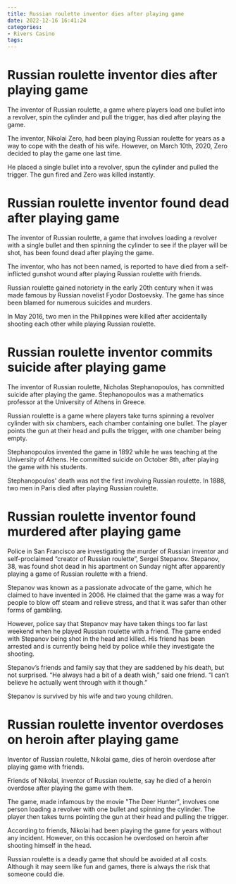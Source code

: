 ```yaml
---
title: Russian roulette inventor dies after playing game
date: 2022-12-16 16:41:24
categories:
- Rivers Casino
tags:
---
```



#  Russian roulette inventor dies after playing game

The inventor of Russian roulette, a game where players load one bullet into a revolver, spin the cylinder and pull the trigger, has died after playing the game.

The inventor, Nikolai Zero, had been playing Russian roulette for years as a way to cope with the death of his wife. However, on March 10th, 2020, Zero decided to play the game one last time.

He placed a single bullet into a revolver, spun the cylinder and pulled the trigger. The gun fired and Zero was killed instantly.

#  Russian roulette inventor found dead after playing game

The inventor of Russian roulette, a game that involves loading a revolver with a single bullet and then spinning the cylinder to see if the player will be shot, has been found dead after playing the game.

The inventor, who has not been named, is reported to have died from a self-inflicted gunshot wound after playing Russian roulette with friends.

Russian roulette gained notoriety in the early 20th century when it was made famous by Russian novelist Fyodor Dostoevsky. The game has since been blamed for numerous suicides and murders.

In May 2016, two men in the Philippines were killed after accidentally shooting each other while playing Russian roulette.

#  Russian roulette inventor commits suicide after playing game

The inventor of Russian roulette, Nicholas Stephanopoulos, has committed suicide after playing the game. Stephanopoulos was a mathematics professor at the University of Athens in Greece.

Russian roulette is a game where players take turns spinning a revolver cylinder with six chambers, each chamber containing one bullet. The player points the gun at their head and pulls the trigger, with one chamber being empty.

Stephanopoulos invented the game in 1892 while he was teaching at the University of Athens. He committed suicide on October 8th, after playing the game with his students.

Stephanopoulos' death was not the first involving Russian roulette. In 1888, two men in Paris died after playing Russian roulette.

#  Russian roulette inventor found murdered after playing game

Police in San Francisco are investigating the murder of Russian inventor and self-proclaimed “creator of Russian roulette”, Sergei Stepanov. Stepanov, 38, was found shot dead in his apartment on Sunday night after apparently playing a game of Russian roulette with a friend.

Stepanov was known as a passionate advocate of the game, which he claimed to have invented in 2006. He claimed that the game was a way for people to blow off steam and relieve stress, and that it was safer than other forms of gambling.

However, police say that Stepanov may have taken things too far last weekend when he played Russian roulette with a friend. The game ended with Stepanov being shot in the head and killed. His friend has been arrested and is currently being held by police while they investigate the shooting.

Stepanov’s friends and family say that they are saddened by his death, but not surprised. “He always had a bit of a death wish,” said one friend. “I can’t believe he actually went through with it though.”

Stepanov is survived by his wife and two young children.

#  Russian roulette inventor overdoses on heroin after playing game

Inventor of Russian roulette, Nikolai game, dies of heroin overdose after playing game with friends.

Friends of Nikolai, inventor of Russian roulette, say he died of a heroin overdose after playing the game with them.

The game, made infamous by the movie "The Deer Hunter", involves one person loading a revolver with one bullet and spinning the cylinder. The player then takes turns pointing the gun at their head and pulling the trigger.

According to friends, Nikolai had been playing the game for years without any incident. However, on this occasion he overdosed on heroin after shooting himself in the head.



Russian roulette is a deadly game that should be avoided at all costs. Although it may seem like fun and games, there is always the risk that someone could die.